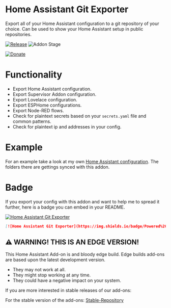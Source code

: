 # Home Assistant Git Exporter

Export all of your Home Assistant configuration to a git repository of your choice.
Can be used to show your Home Assistant setup in public repositories.

[![Release][release-badge]][release]
![Addon Stage][stage-badge]

[![Donate][donation-badge]][donation-url]

# Functionality

* Export Home Assistant configuration.
* Export Supervisor Addon configuration.
* Export Lovelace configuration.
* Export ESPHome configurations.
* Export Node-RED flows.
* Check for plaintext secrets based on your `secrets.yaml` file and common patterns.
* Check for plaintext ip and addresses in your config.

# Example

For an example take a look at my own [Home Assistant configuration](https://github.com/Poeschl/home-assistant-config).
The folders there are gettings synced with this addon.


# Badge

If you export your config with this addon and want to help me to spread it further, here is a badge you can embed in your README.

[![Home Assistant Git Exporter](https://img.shields.io/badge/Powered%20by-Home%20Assistant%20Git%20Exporter-%23d32f2f)](https://github.com/Poeschl/Hassio-Addons/tree/main/git-exporter)

```markdown
[![Home Assistant Git Exporter](https://img.shields.io/badge/Powered%20by-Home%20Assistant%20Git%20Exporter-%23d32f2f)](https://github.com/Poeschl/Hassio-Addons/tree/main/git-exporter)
```


## ⚠ WARNING! THIS IS AN EDGE VERSION!

This Home Assistant Add-on is and bloody edge build.
Edge builds add-ons are based upon the latest development version.

- They may not work at all.
- They might stop working at any time.
- They could have a negative impact on your system.

If you are more interested in stable releases of our add-ons:

For the stable version of the add-ons: [Stable-Repository]

[stage-badge]: https://img.shields.io/badge/Addon%20stage-stable-green.svg

[release-badge]: https://img.shields.io/badge/version-v1.17.1-blue.svg
[release]: https://github.com/Poeschl-HomeAssistant-Addons/git-exporter/tree/v1.17.1

[donation-badge]: https://img.shields.io/badge/Buy%20me%20a%20coffee-%23d32f2f?logo=buy-me-a-coffee&style=for-the-badge&logoColor=white
[donation-url]: https://www.buymeacoffee.com/Poeschl

[Stable-Repository]: https://github.com/Poeschl-HomeAssistant-Addons/repository
